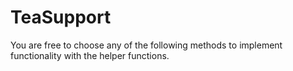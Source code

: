 # TeaSupport
You are free to choose any of the following methods to implement functionality with the helper functions.
